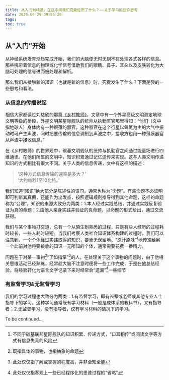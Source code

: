 ```yaml
---
title: 从入门到精通，在这中间我们究竟经历了什么？——关于学习的些许思考
date: 2025-06-29 09:55:20
tags:
toc: true
---
```

## 从“入门”开始
从神经系统发育渐趋完成开始，我们的大脑便无时无刻不在处理各式各样的信息。
那些携带着信息的物理或化学信号借助我们的眼睛、鼻子、耳朵以及皮肤转化为大脑可处理的信号进而被处理和解析。
<!-- more -->
那么我们从接触新的知识（也就是新的信息）时，究竟发生了什么？下面是我的一些思考和看法。
### 从信息的传播说起
相信大家都读过刘慈欣的那篇[《乡村教师》](https://book.qq.com/book-chapter/34326825)，文章中有一个外星高级文明测定地球文明等级的桥段，外星文明某星际舰队的统帅从执勤军官那里得知：“他们（文中指地球人）身体内有一种很薄的器官，这种器官在这个行星以氧氮为主的大气中振动时可产生声波，同时把要传输的信息调制到声波之中，接收方也用一种薄膜器官从声波中接收信息。”

在《乡村教师》的世界观中，碳基文明舰队的统帅与执勤官之间通过能量场进行四维通讯。在他们所属的文明中，知识积累通过记忆遗传来实现。这与人类文明传递知识的方式相比有很大不同。关于人类的信息传递，文中有这样的描述：

>‘这种方式信息传输的速率是多大？’  
>‘大约每秒1至10比特。’

我们知道“知识”绝大部分是陈述性的语句，通常也称为“命题”。有些命题不必证明即可判断其真假，还能作为出发点，按照逻辑规则推导得到其他命题，这样的命题称为“公理”。知识的来源大致分为两类：1.本人经过实践总结，并通过实践反复验证为真的命题；2.由他人亲身实践并验证的真命题，以命题的形式给出，通过交流获得。

我们与某个事物打交道，总有一个从陌生到熟悉的过程，只是有些人经历的过程耗时较长，一些人耗时较短。当我们考察人类社会知识体系构建的过程时，我们可以注意到，一个个体经过实践取得的知识，要毫无保留地、“原汁原味”[^1]地传递给另一个此前对他将要接收的知识一无所知的个体，通常需要花费一番精力。

问题在于对某一事物[^2]“了如指掌”[^3]的人，在处理关于这个事物的问题时，由于他相关思维活动已经熟练，经常趁大脑不注意时便将一些工作完成，于是在他总结经验，将经验转化为语言文字记录下来时经常会“遗漏”[^4]一些细节

[^1]: 不同于碳基联邦星际舰队的知识积累、传递方式，“口耳相传”或阅读文字等方式有信息失真的风险
[^2]: 既指具体的事物，也指抽象的命题
[^3]: 此处仅仅指了解或掌握的程度高，并非全知全能
[^4]: 此处仅仅指客观上一些已经程序化的思维过程的“省略”


### 有监督学习&无监督学习
我们的学习过程也大致分为两类：1.有监督学习，即有长辈或老师或其他专业人士指导下的学习。这种学习通常既有学习材料（一般是成体系的教科书），又有指导者；2.无监督学习，没有指导者，仅有学习材料的情况下的学习。

To be continued...